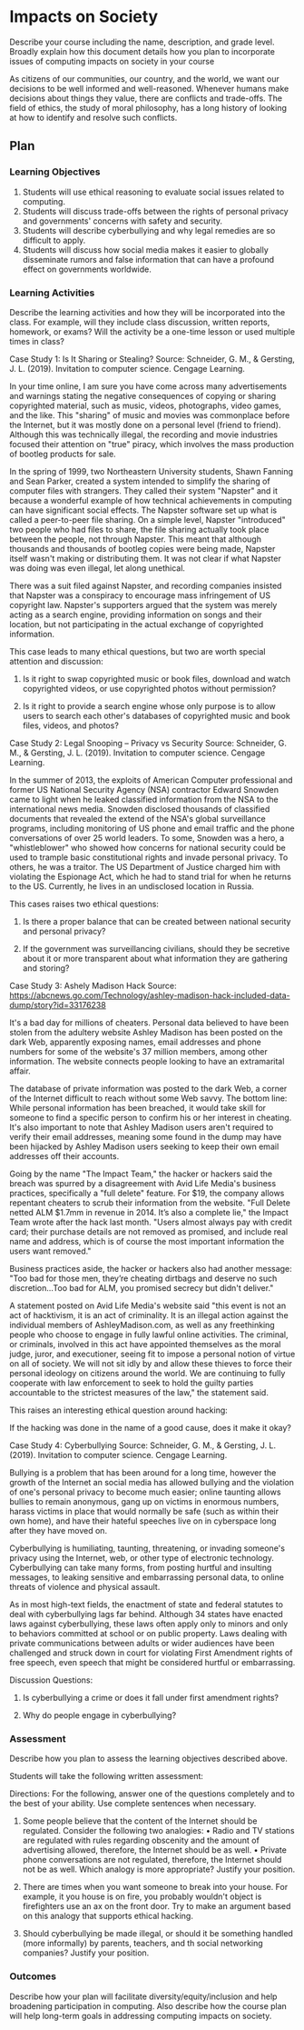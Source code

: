 # Impacts on Society

Describe your course including the name, description, and grade level. Broadly explain how this document details how you plan to incorporate issues of computing impacts on society in your course

As citizens of our communities, our country, and the world, we want our decisions to be well informed and well-reasoned. Whenever humans make decisions about things they value, there are conflicts and trade-offs. The field of ethics, the study of moral philosophy, has a long history of looking at how to identify and resolve such conflicts. 

## Plan

### Learning Objectives

1. Students will use ethical reasoning to evaluate social issues related to computing.
2. Students will discuss trade-offs between the rights of personal privacy and governments' concerns with safety and security.
3. Students will describe cyberbullying and why legal remedies are so difficult to apply.
4. Students will discuss how social media makes it easier to globally disseminate rumors and false information that can have a profound effect on governments worldwide.

### Learning Activities

Describe the learning activities and how they will be incorporated into the class. For example, will they include class discussion, written reports, homework, or exams? Will the activity be a one-time lesson or used multiple times in class?

Case Study 1: Is It Sharing or Stealing?
Source: Schneider, G. M., & Gersting, J. L. (2019). Invitation to computer science. Cengage Learning.


In your time online, I am sure you have come across many advertisements and warnings stating the negative consequences of copying or sharing copyrighted material, such as music, videos, photographs, video games, and the like. This "sharing" of music and movies was commonplace before the Internet, but it was mostly done on a personal level (friend to friend). Although this was technically illegal, the recording and movie industries focused their attention on "true" piracy, which involves the mass production of bootleg products for sale.

In the spring of 1999, two Northeastern University students, Shawn Fanning and Sean Parker, created a system intended to simplify the sharing of computer files with strangers. They called their system "Napster" and it because a wonderful example of how technical achievements in computing can have significant social effects. The Napster software set up what is called a peer-to-peer file sharing. On a simple level, Napster "introduced" two people who had files to share, the file sharing actually took place between the people, not through Napster. This meant that although thousands and thousands of bootleg copies were being made, Napster itself wasn't making or distributing them. It was not clear if what Napster was doing was even illegal, let along unethical.

There was a suit filed against Napster, and recording companies insisted that Napster was a conspiracy to encourage mass infringement of US copyright law. Napster's supporters argued that the system was merely acting as a search engine, providing information on songs and their location, but not participating in the actual exchange of copyrighted information.


This case leads to many ethical questions, but two are worth special attention and discussion:

1. Is it right to swap copyrighted music or book files, download and watch copyrighted videos, or use copyrighted photos without permission?

2. Is it right to provide a search engine whose only purpose is to allow users to search each other's databases of copyrighted music and book files, videos, and photos?



Case Study 2: Legal Snooping – Privacy vs Security
Source: Schneider, G. M., & Gersting, J. L. (2019). Invitation to computer science. Cengage Learning.

In the summer of 2013, the exploits of American Computer professional and former US National Security Agency (NSA) contractor Edward Snowden came to light when he leaked classified information from the NSA to the international news media. Snowden disclosed thousands of classified documents that revealed the extend of the NSA's global surveillance programs, including monitoring of US phone and email traffic and the phone conversations of over 25 world leaders. To some, Snowden was a hero, a "whistleblower" who showed how concerns for national security could be used to trample basic constitutional rights and invade personal privacy. To others, he was a traitor. The US Department of Justice charged him with violating the Espionage Act, which he had to stand trial for when he returns to the US. Currently, he lives in an undisclosed location in Russia.

This cases raises two ethical questions:

1. Is there a proper balance that can be created between national security and personal privacy?

2. If the government was surveillancing civilians, should they be secretive about it or more transparent about what information they are gathering and storing?



Case Study 3: Ashely Madison Hack
Source: https://abcnews.go.com/Technology/ashley-madison-hack-included-data-dump/story?id=33176238

It's a bad day for millions of cheaters. Personal data believed to have been stolen from the adultery website Ashley Madison has been posted on the dark Web, apparently exposing names, email addresses and phone numbers for some of the website's 37 million members, among other information. The website connects people looking to have an extramarital affair.

The database of private information was posted to the dark Web, a corner of the Internet difficult to reach without some Web savvy. The bottom line: While personal information has been breached, it would take skill for someone to find a specific person to confirm his or her interest in cheating. It's also important to note that Ashley Madison users aren't required to verify their email addresses, meaning some found in the dump may have been hijacked by Ashley Madison users seeking to keep their own email addresses off their accounts.

Going by the name "The Impact Team," the hacker or hackers said the breach was spurred by a disagreement with Avid Life Media's business practices, specifically a "full delete" feature. For $19, the company allows repentant cheaters to scrub their information from the website.
"Full Delete netted ALM $1.7mm in revenue in 2014. It’s also a complete lie," the Impact Team wrote after the hack last month. "Users almost always pay with credit card; their purchase details are not removed as promised, and include real name and address, which is of course the most important information the users want removed."

Business practices aside, the hacker or hackers also had another message: "Too bad for those men, they’re cheating dirtbags and deserve no such discretion...Too bad for ALM, you promised secrecy but didn't deliver."

A statement posted on Avid Life Media's website said "this event is not an act of hacktivism, it is an act of criminality. It is an illegal action against the individual members of AshleyMadison.com, as well as any freethinking people who choose to engage in fully lawful online activities. The criminal, or criminals, involved in this act have appointed themselves as the moral judge, juror, and executioner, seeing fit to impose a personal notion of virtue on all of society. We will not sit idly by and allow these thieves to force their personal ideology on citizens around the world. We are continuing to fully cooperate with law enforcement to seek to hold the guilty parties accountable to the strictest measures of the law," the statement said.

This raises an interesting ethical question around hacking:

If the hacking was done in the name of a good cause, does it make it okay?


Case Study 4: Cyberbullying
Source: Schneider, G. M., & Gersting, J. L. (2019). Invitation to computer science. Cengage Learning.

Bullying is a problem that has been around for a long time, however the growth of the Internet an social media has allowed bullying and the violation of one's personal privacy to become much easier; online taunting allows bullies to remain anonymous, gang up on victims in enormous numbers, harass victims in place that would normally be safe (such as within their own home), and have their hateful speeches live on in cyberspace long after they have moved on.

Cyberbullying is humiliating, taunting, threatening, or invading someone's privacy using the Internet, web, or other type of electronic technology. Cyberbullying can take many forms, from posting hurtful and insulting messages, to leaking sensitive and embarrassing personal data, to online threats of violence and physical assault.

As in most high-text fields, the enactment of state and federal statutes to deal with cyberbullying lags far behind. Although 34 states have enacted laws against cyberbullying, these laws often apply only to minors and only to behaviors committed at school or on public property. Laws dealing with private communications between adults or wider audiences have been challenged and struck down in court for violating First Amendment rights of free speech, even speech that might be considered hurtful or embarrassing.

Discussion Questions:

1. Is cyberbullying a crime or does it fall under first amendment rights?

2. Why do people engage in cyberbullying?



### Assessment

Describe how you plan to assess the learning objectives described above.

Students will take the following written assessment:

Directions: For the following, answer one of the questions completely and to the best of your ability. Use complete sentences when necessary.

1) Some people believe that the content of the Internet should be regulated. Consider the following two analogies:
•	Radio and TV stations are regulated with rules regarding obscenity and the amount of advertising allowed, therefore, the Internet should be as well.
•	Private phone conversations are not regulated, therefore, the Internet should not be as well.
Which analogy is more appropriate? Justify your position.


2) There are times when you want someone to break into your house. For example, it you house is on fire, you probably wouldn't object is firefighters use an ax on the front door. Try to make an argument based on this analogy that supports ethical hacking.


3) Should cyberbullying be made illegal, or should it be something handled (more informally) by parents, teachers, and th social networking companies? Justify your position.


### Outcomes

Describe how your plan will facilitate diversity/equity/inclusion and help broadening participation in computing. Also describe how the course plan will help long-term goals in addressing computing impacts on society.
